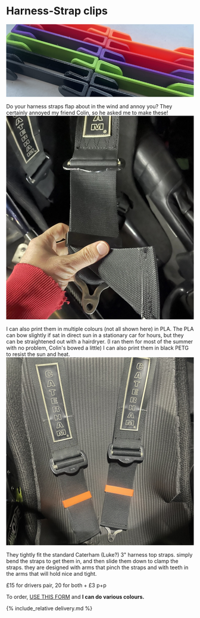 # Harness-Strap clips
![clip](img/multicolour-strap.jpeg)

Do your harness straps flap about in the wind and annoy you? They certainly annoyed my friend Colin, so he asked me to make these!
![clip folded](img/fold-clip.jpeg) 

I can also print them in multiple colours (not all shown here) in PLA. The PLA can bow slightly  if sat in direct sun in a stationary car for hours, but they can be straightened out with a hairdryer. (I ran them for most of the summer with no problem, Colin's bowed a little)
I can also print them in black PETG to resist the sun and heat.
![side clip](img/chest-strap.jpeg)

They tightly fit the standard Caterham (Luke?) 3" harness top straps. simply bend the straps to get them in, and then slide them down to clamp the straps. they are designed with arms that pinch the straps and with teeth in the arms that will hold nice and tight.

£15 for drivers pair, 20 for both + £3 p+p

To order,  [USE THIS FORM](https://forms.gle/DpTGsNrgPXGaVSZi8) and **I can do various colours.**

{% include_relative delivery.md %}
